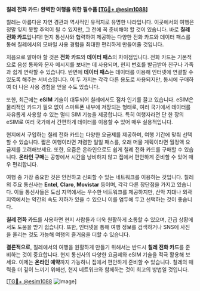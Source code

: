 **칠레 전화 카드: 완벽한 여행을 위한 필수품 [[TG💪+ @esim1088](https://t.me/s/esim1088)]**

칠레는 아름다운 자연 경관과 역사적인 유적지로 유명한 나라입니다. 이곳에서의 여행은 정말 잊지 못할 추억이 될 수 있지만, 그 전에 꼭 준비해야 할 것이 있습니다. 바로 **칠레 전화 카드**입니다! 현지 통신사와 협력하여 제공하는 다양한 전화 카드와 데이터 패스를 통해 칠레에서의 모바일 사용 경험을 최대한 편리하게 만들어줄 것입니다.

처음으로 알아야 할 것은 **전화 카드**와 **데이터 패스**의 차이점입니다. 전화 카드는 기본적으로 음성 통화와 문자 메시지를 보내는 데 사용되며, 현지 번호를 발급받아 친구나 가족과 쉽게 연락할 수 있습니다. 반면에 **데이터 패스**는 데이터를 이용해 인터넷에 연결할 수 있도록 해주는 서비스입니다. 이 두 가지는 각각 다른 용도로 사용되지만, 동시에 구매하여 더 나은 사용 경험을 얻을 수도 있습니다.

또한, 최근에는 **eSIM** 기술이 대두되어 칠레에서도 점차 인기를 끌고 있습니다. eSIM은 물리적인 카드가 필요 없이 스마트폰 내부에 저장되는 형태로, 여러 국가에서 데이터를 자유롭게 사용할 수 있는 멀티 SIM 기능을 제공합니다. 특히 여행자라면 단 한 장의 eSIM로 여러 국가에서 간편하게 데이터를 이용할 수 있어 매우 실용적입니다.

현지에서 구입하는 칠레 전화 카드는 다양한 요금제를 제공하며, 여행 기간에 맞춰 선택할 수 있습니다. 짧은 여행이라면 저렴한 일일 패스를, 오래 머물 계획이라면 월정액 요금제를 고려해보세요. 또한, 요즘은 온라인으로도 쉽게 칠레 전화 카드를 구매할 수 있습니다. **온라인 구매**는 공항에서 시간을 낭비하지 않고 집에서 편안하게 준비할 수 있어 매우 편리합니다.

여행 중 가장 중요한 것은 안전하고 신뢰할 수 있는 네트워크를 이용하는 것입니다. 칠레의 주요 통신사는 **Entel**, **Claro**, **Movistar** 등이며, 각각 다른 장단점을 가지고 있습니다. 이들 통신사들은 도심 지역에서는 우수한 네트워크를 제공하지만, 산악 지대나 외곽 지역에서는 약간의 속도 저하가 있을 수 있으니 이를 염두에 두고 선택하는 것이 좋습니다.

**칠레 전화 카드**를 사용하면 현지 사람들과 더욱 원활하게 소통할 수 있으며, 긴급 상황에서도 도움을 받기 쉽습니다. 또한, 인터넷을 통해 여행 정보를 검색하거나 SNS에 사진을 올리는 것도 가능해 여행의 즐거움을 더할 수 있습니다.

**결론적으로**, 칠레에서의 여행을 원활하게 만들기 위해서는 반드시 **칠레 전화 카드**를 준비하는 것이 중요합니다. 현지 통신사의 다양한 요금제와 eSIM 기술을 적극 활용해 보세요. 이제는 **온라인 예약**까지 가능하니 집에서 편안하게 준비할 수 있습니다. 칠레의 매력을 더 깊이 느끼기 위해선, 현지 네트워크와 함께하는 것이 최고의 방법일 것입니다.

[[TG💪+ @esim1088](https://t.me/s/esim1088) ![Image](https://i.postimg.cc/Y0z9fWf4/image.png)]